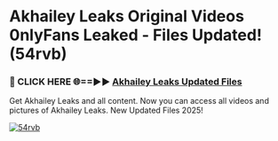 # Akhailey Leaks Original Videos 0nlyFans Leaked - Files Updated! (54rvb)

<h3>🔴 CLICK HERE 🌐==►► <a href="https://tinyurl.com/ehrbuxhb" rel="nofollow">Akhailey Leaks Updated Files</a></h3>

Get Akhailey Leaks and all content. Now you can access all videos and pictures of Akhailey Leaks. New Updated Files 2025!

[![54rvb](https://i.imgur.com/lVYEuWS.gif)](https://tinyurl.com/ehrbuxhb)
